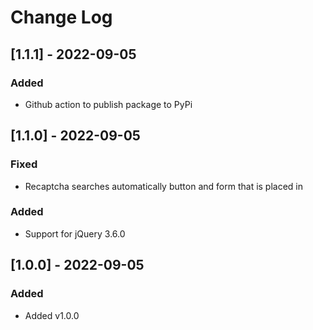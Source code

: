 # Change Log

## [1.1.1] - 2022-09-05
### Added
- Github action to publish package to PyPi

## [1.1.0] - 2022-09-05
### Fixed
- Recaptcha searches automatically button and form that is placed in

### Added
- Support for jQuery 3.6.0

## [1.0.0] - 2022-09-05

### Added
- Added v1.0.0